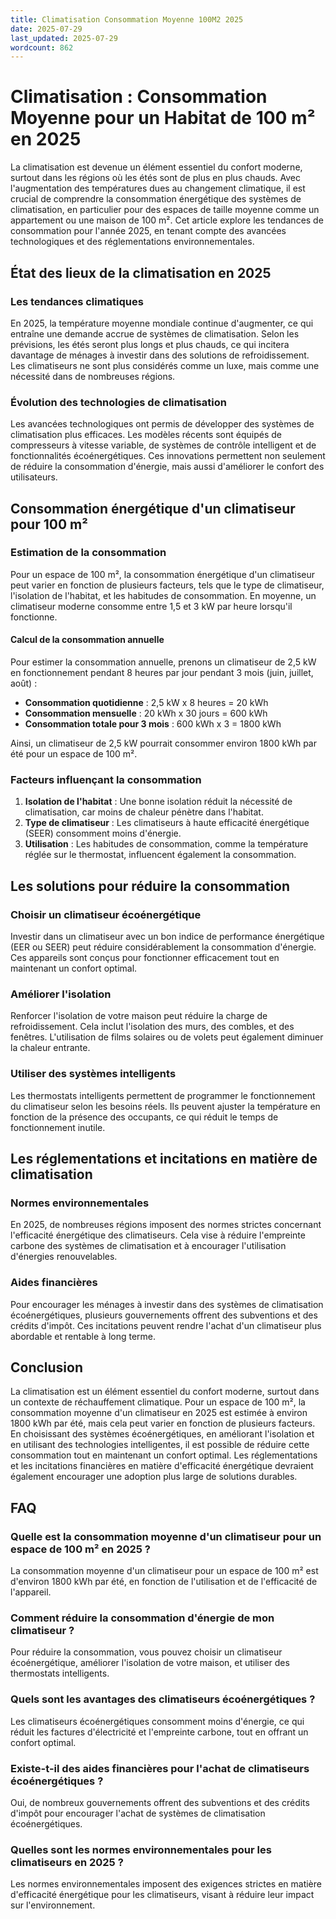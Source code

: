 ```yaml
---
title: Climatisation Consommation Moyenne 100M2 2025
date: 2025-07-29
last_updated: 2025-07-29
wordcount: 862
---
```


# Climatisation : Consommation Moyenne pour un Habitat de 100 m² en 2025

La climatisation est devenue un élément essentiel du confort moderne, surtout dans les régions où les étés sont de plus en plus chauds. Avec l'augmentation des températures dues au changement climatique, il est crucial de comprendre la consommation énergétique des systèmes de climatisation, en particulier pour des espaces de taille moyenne comme un appartement ou une maison de 100 m². Cet article explore les tendances de consommation pour l'année 2025, en tenant compte des avancées technologiques et des réglementations environnementales.

## État des lieux de la climatisation en 2025

### Les tendances climatiques

En 2025, la température moyenne mondiale continue d'augmenter, ce qui entraîne une demande accrue de systèmes de climatisation. Selon les prévisions, les étés seront plus longs et plus chauds, ce qui incitera davantage de ménages à investir dans des solutions de refroidissement. Les climatiseurs ne sont plus considérés comme un luxe, mais comme une nécessité dans de nombreuses régions.

### Évolution des technologies de climatisation

Les avancées technologiques ont permis de développer des systèmes de climatisation plus efficaces. Les modèles récents sont équipés de compresseurs à vitesse variable, de systèmes de contrôle intelligent et de fonctionnalités écoénergétiques. Ces innovations permettent non seulement de réduire la consommation d'énergie, mais aussi d'améliorer le confort des utilisateurs.

## Consommation énergétique d'un climatiseur pour 100 m²

### Estimation de la consommation

Pour un espace de 100 m², la consommation énergétique d'un climatiseur peut varier en fonction de plusieurs facteurs, tels que le type de climatiseur, l'isolation de l'habitat, et les habitudes de consommation. En moyenne, un climatiseur moderne consomme entre 1,5 et 3 kW par heure lorsqu'il fonctionne. 

#### Calcul de la consommation annuelle

Pour estimer la consommation annuelle, prenons un climatiseur de 2,5 kW en fonctionnement pendant 8 heures par jour pendant 3 mois (juin, juillet, août) :

- **Consommation quotidienne** : 2,5 kW x 8 heures = 20 kWh
- **Consommation mensuelle** : 20 kWh x 30 jours = 600 kWh
- **Consommation totale pour 3 mois** : 600 kWh x 3 = 1800 kWh

Ainsi, un climatiseur de 2,5 kW pourrait consommer environ 1800 kWh par été pour un espace de 100 m².

### Facteurs influençant la consommation

1. **Isolation de l'habitat** : Une bonne isolation réduit la nécessité de climatisation, car moins de chaleur pénètre dans l'habitat.
2. **Type de climatiseur** : Les climatiseurs à haute efficacité énergétique (SEER) consomment moins d'énergie.
3. **Utilisation** : Les habitudes de consommation, comme la température réglée sur le thermostat, influencent également la consommation.

## Les solutions pour réduire la consommation

### Choisir un climatiseur écoénergétique

Investir dans un climatiseur avec un bon indice de performance énergétique (EER ou SEER) peut réduire considérablement la consommation d'énergie. Ces appareils sont conçus pour fonctionner efficacement tout en maintenant un confort optimal.

### Améliorer l'isolation

Renforcer l'isolation de votre maison peut réduire la charge de refroidissement. Cela inclut l'isolation des murs, des combles, et des fenêtres. L'utilisation de films solaires ou de volets peut également diminuer la chaleur entrante.

### Utiliser des systèmes intelligents

Les thermostats intelligents permettent de programmer le fonctionnement du climatiseur selon les besoins réels. Ils peuvent ajuster la température en fonction de la présence des occupants, ce qui réduit le temps de fonctionnement inutile.

## Les réglementations et incitations en matière de climatisation

### Normes environnementales

En 2025, de nombreuses régions imposent des normes strictes concernant l'efficacité énergétique des climatiseurs. Cela vise à réduire l'empreinte carbone des systèmes de climatisation et à encourager l'utilisation d'énergies renouvelables.

### Aides financières

Pour encourager les ménages à investir dans des systèmes de climatisation écoénergétiques, plusieurs gouvernements offrent des subventions et des crédits d'impôt. Ces incitations peuvent rendre l'achat d'un climatiseur plus abordable et rentable à long terme.

## Conclusion

La climatisation est un élément essentiel du confort moderne, surtout dans un contexte de réchauffement climatique. Pour un espace de 100 m², la consommation moyenne d'un climatiseur en 2025 est estimée à environ 1800 kWh par été, mais cela peut varier en fonction de plusieurs facteurs. En choisissant des systèmes écoénergétiques, en améliorant l'isolation et en utilisant des technologies intelligentes, il est possible de réduire cette consommation tout en maintenant un confort optimal. Les réglementations et les incitations financières en matière d'efficacité énergétique devraient également encourager une adoption plus large de solutions durables.

## FAQ

### Quelle est la consommation moyenne d'un climatiseur pour un espace de 100 m² en 2025 ?

La consommation moyenne d'un climatiseur pour un espace de 100 m² est d'environ 1800 kWh par été, en fonction de l'utilisation et de l'efficacité de l'appareil.

### Comment réduire la consommation d'énergie de mon climatiseur ?

Pour réduire la consommation, vous pouvez choisir un climatiseur écoénergétique, améliorer l'isolation de votre maison, et utiliser des thermostats intelligents.

### Quels sont les avantages des climatiseurs écoénergétiques ?

Les climatiseurs écoénergétiques consomment moins d'énergie, ce qui réduit les factures d'électricité et l'empreinte carbone, tout en offrant un confort optimal.

### Existe-t-il des aides financières pour l'achat de climatiseurs écoénergétiques ?

Oui, de nombreux gouvernements offrent des subventions et des crédits d'impôt pour encourager l'achat de systèmes de climatisation écoénergétiques.

### Quelles sont les normes environnementales pour les climatiseurs en 2025 ?

Les normes environnementales imposent des exigences strictes en matière d'efficacité énergétique pour les climatiseurs, visant à réduire leur impact sur l'environnement.